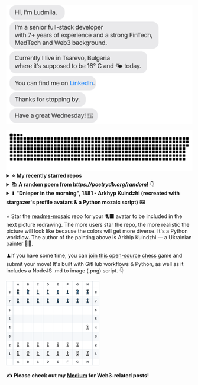 [![](https://raw.githubusercontent.com/milaabl/milaabl/main/chat.svg)](https://www.linkedin.com/in/ludmila-a-dev/)

<!-- https://github.com/milaabl/milaabl/assets/86361434/c35b0e6f-acf0-435e-920d-b90faa4788ad -->

<img alt="Snake eating my contributions for breakfast🧉" src="https://raw.githubusercontent.com/milaabl/milaabl-readme/preview/github-contribution-grid-snake.svg" />

<details>
<summary>
  <strong>⭐ My recently starred repos </strong>
</summary>
  
<!-- Starred repos start -->
| Name | Url | Stars | Description |
| --- | --- |  --- |  --- |
| Xunzhuo/Xunzhuo|https://github.com/Xunzhuo/Xunzhuo|35|About me|
| zcaceres/interview-prep|https://github.com/zcaceres/interview-prep|1|algos, data structures etc.|
| zcaceres/snoop|https://github.com/zcaceres/snoop|3|Like grep or ack... for the DOM|
| zcaceres/zcaceres|https://github.com/zcaceres/zcaceres|2|Super secret Github profile README thing|
| zcaceres/dotfiles|https://github.com/zcaceres/dotfiles|2|System setup w/dotfiles, tools, and apps automated with Ansible. Forever a WIP.|
| glitch-txs/walletconnect-cafe|https://github.com/glitch-txs/walletconnect-cafe|2|Ethereum-provider implementation with Cafe (global state manager)|
| glitch-txs/metamask-csp-firefox|https://github.com/glitch-txs/metamask-csp-firefox|3|MetaMask is blocked by Firefox when using CSP|
| glitch-txs/next-auth|https://github.com/glitch-txs/next-auth|1|Authentication for the Web.|
| michaelsbradleyjr/nim-notcurses|https://github.com/michaelsbradleyjr/nim-notcurses|25|Nim wrapper for Notcurses: blingful TUIs and character graphics|
| arianXdev/hardhat-jest|https://github.com/arianXdev/hardhat-jest|10|A Hardhat plugin that allows you to use Jest easily!|
| przemek890/Gender_prediction|https://github.com/przemek890/Gender_prediction|4|An application that utilizes camera input to predict a person's gender using a convolutional layer in PyTorch.|
| pieralukasz/pixel-recruitment-task|https://github.com/pieralukasz/pixel-recruitment-task|1|Zadanie rekrutacyjne Pixel Technology|
| SaraRasoulian/oop-solid-patterns|https://github.com/SaraRasoulian/oop-solid-patterns|14|💎  An educational repository for OOP, SOLID and Design Patterns|
| BogdanMFometescu/resume-builder|https://github.com/BogdanMFometescu/resume-builder|13|Django-based web application that allows users to create, update, and export professional resumes.|
| 0xMimir/Advance-CNN-LSTM-Model-for-Cryptocurrency-Forecasting|https://github.com/0xMimir/Advance-CNN-LSTM-Model-for-Cryptocurrency-Forecasting|6|CNN LSTM model used for predicting cryptocurrencies|
| b-hristov/b-hristov|https://github.com/b-hristov/b-hristov|1||
| CloverGit/CloverGit|https://github.com/CloverGit/CloverGit|7||
| TatevKaren/TatevKaren-data-science-portfolio|https://github.com/TatevKaren/TatevKaren-data-science-portfolio|55|Data Science Portfolio of Tatev Karen Aslanyan including Case Studies and Research Projects that I have completed that solve business problems or introduce new products. Case Study papers, codes, and additional resources are all included.|
| PiotrRut/elonmusk-twitter-notifier|https://github.com/PiotrRut/elonmusk-twitter-notifier|61|AI driven e-mail notifier for tweets mentioning stock from Elon Musk 📈|
| Vendicated/Vencord|https://github.com/Vendicated/Vencord|6261|The cutest Discord client mod|
| yeoman/yo|https://github.com/yeoman/yo|3780|CLI tool for running Yeoman generators|
| matter-labs/zksync-era|https://github.com/matter-labs/zksync-era|2761|zkSync era|
| 0age/create2crunch|https://github.com/0age/create2crunch|413|A Rust program for finding salts that create gas-efficient Ethereum addresses via CREATE2.|
| joshstevens19/ethereum-multicall|https://github.com/joshstevens19/ethereum-multicall|327|Ability to call many ethereum constant function calls in 1 JSONRPC request|
| threshold-network/token-dashboard|https://github.com/threshold-network/token-dashboard|21||
| LimeChain/mongoose-immutable-plugin|https://github.com/LimeChain/mongoose-immutable-plugin|2|Mongoose plugin guarding fields from modifications|
| ankitects/anki|https://github.com/ankitects/anki|16945|Anki's shared backend and web components, and the Qt frontend|
| lightningnetwork/lnd|https://github.com/lightningnetwork/lnd|7435|Lightning Network Daemon ⚡️|
| CoNarrative/mongo-immutable|https://github.com/CoNarrative/mongo-immutable|10|Immutable MongoDB.|
| lightningdevkit/rust-lightning|https://github.com/lightningdevkit/rust-lightning|1072|A highly modular Bitcoin Lightning library written in Rust. It's rust-lightning, not Rusty's Lightning!|

<!-- Starred repos end -->

</details>

<details>
  <summary>📚 <strong>A random poem from <em>https://poetrydb.org/random</em>!</strong> 👇 </summary>

<!-- Start poem -->
# 💮 English Bards, and Scotch Reviewers; a Satire by *George Gordon, Lord Byron*

<p>
    Still must I hear?--shall hoarse FITZGERALD bawl<br/>His creaking couplets in a tavern hall,<br/>And I not sing, lest, haply, Scotch Reviews<br/>Should dub me scribbler, and denounce my _Muse?_<br/>Prepare for rhyme--I'll publish, right or wrong:<br/>Fools are my theme, let Satire be my song.<br/><br/>  Oh! Nature's noblest gift--my grey goose-quill!<br/>Slave of my thoughts, obedient to my will,<br/>Torn from thy parent bird to form a pen,<br/>That mighty instrument of little men!<br/>The pen! foredoomed to aid the mental throes<br/>Of brains that labour, big with Verse or Prose;<br/>Though Nymphs forsake, and Critics may deride,<br/>The Lover's solace, and the Author's pride.<br/>What Wits! what Poets dost thou daily raise!<br/>How frequent is thy use, how small thy praise!<br/>Condemned at length to be forgotten quite,<br/>With all the pages which 'twas thine to write.<br/>But thou, at least, mine own especial pen!<br/>Once laid aside, but now assumed again,<br/>Our task complete, like Hamet's shall be free;<br/>Though spurned by others, yet beloved by me:<br/>Then let us soar to-day; no common theme,<br/>No Eastern vision, no distempered dream<br/>Inspires--our path, though full of thorns, is plain;<br/>Smooth be the verse, and easy be the strain.<br/><br/>  When Vice triumphant holds her sov'reign sway,<br/>Obey'd by all who nought beside obey;<br/>When Folly, frequent harbinger of crime,<br/>Bedecks her cap with bells of every Clime;<br/>When knaves and fools combined o'er all prevail,<br/>And weigh their Justice in a Golden Scale;<br/>E'en then the boldest start from public sneers,<br/>Afraid of Shame, unknown to other fears,<br/>More darkly sin, by Satire kept in awe,<br/>And shrink from Ridicule, though not from Law.<br/><br/>  Such is the force of Wit! I but not belong<br/>To me the arrows of satiric song;<br/>The royal vices of our age demand<br/>A keener weapon, and a mightier hand.<br/>Still there are follies, e'en for me to chase,<br/>And yield at least amusement in the race:<br/>Laugh when I laugh, I seek no other fame,<br/>The cry is up, and scribblers are my game:<br/>Speed, Pegasus!--ye strains of great and small,<br/>Ode! Epic! Elegy!--have at you all!<br/>I, too, can scrawl, and once upon a time<br/>I poured along the town a flood of rhyme,<br/>A schoolboy freak, unworthy praise or blame;<br/>I printed--older children do the same.<br/>'Tis pleasant, sure, to see one's name in print;<br/>A Book's a Book, altho' there's nothing in't.<br/>Not that a Title's sounding charm can save<br/>Or scrawl or scribbler from an equal grave:<br/>This LAMB must own, since his patrician name<br/>Failed to preserve the spurious Farce from shame.<br/>No matter, GEORGE continues still to write,<br/>Tho' now the name is veiled from public sight.<br/>Moved by the great example, I pursue<br/>The self-same road, but make my own review:<br/>Not seek great JEFFREY'S, yet like him will be<br/>Self-constituted Judge of Poesy.<br/><br/>  A man must serve his time to every trade<br/>Save Censure--Critics all are ready made.<br/>Take hackneyed jokes from MILLER, got by rote,<br/>With just enough of learning to misquote;<br/>A man well skilled to find, or forge a fault;<br/>A turn for punning--call it Attic salt;<br/>To JEFFREY go, be silent and discreet,<br/>His pay is just ten sterling pounds per sheet:<br/>Fear not to lie,'twill seem a _sharper_ hit;<br/>Shrink not from blasphemy, 'twill pass for wit;<br/>Care not for feeling--pass your proper jest,<br/>And stand a Critic, hated yet caress'd.<br/><br/>And shall we own such judgment? no--as soon<br/>Seek roses in December--ice in June;<br/>Hope constancy in wind, or corn in chaff,<br/>Believe a woman or an epitaph,<br/>Or any other thing that's false, before<br/>You trust in Critics, who themselves are sore;<br/>Or yield one single thought to be misled<br/>By JEFFREY'S heart, or LAMB'S Boeotian head.<br/>To these young tyrants, by themselves misplaced,<br/>Combined usurpers on the Throne of Taste;<br/>To these, when Authors bend in humble awe,<br/>And hail their voice as Truth, their word as Law;<br/>While these are Censors, 'twould be sin to spare;<br/>While such are Critics, why should I forbear?<br/>But yet, so near all modern worthies run,<br/>'Tis doubtful whom to seek, or whom to shun;<br/>Nor know we when to spare, or where to strike,<br/>Our Bards and Censors are so much alike.<br/>Then should you ask me, why I venture o'er<br/>The path which POPE and GIFFORD trod before;<br/>If not yet sickened, you can still proceed;<br/>Go on; my rhyme will tell you as you read.<br/>"But hold!" exclaims a friend,--"here's some neglect:<br/>This--that--and t'other line seem incorrect."<br/>What then? the self-same blunder Pope has got,<br/>And careless Dryden--"Aye, but Pye has not:"--<br/>Indeed!--'tis granted, faith!--but what care I?<br/>Better to err with POPE, than shine with PYE.<br/><br/>  Time was, ere yet in these degenerate days<br/>Ignoble themes obtained mistaken praise,<br/>When Sense and Wit with Poesy allied,<br/>No fabled Graces, flourished side by side,<br/>From the same fount their inspiration drew,<br/>And, reared by Taste, bloomed fairer as they grew.<br/>Then, in this happy Isle, a POPE'S pure strain<br/>Sought the rapt soul to charm, nor sought in vain;<br/>A polished nation's praise aspired to claim,<br/>And raised the people's, as the poet's fame.<br/>Like him great DRYDEN poured the tide of song,<br/>In stream less smooth, indeed, yet doubly strong.<br/>Then CONGREVE'S scenes could cheer, or OTWAY'S melt;<br/>For Nature then an English audience felt--<br/>But why these names, or greater still, retrace,<br/>When all to feebler Bards resign their place?<br/>Yet to such times our lingering looks are cast,<br/>When taste and reason with those times are past.<br/>Now look around, and turn each trifling page,<br/>Survey the precious works that please the age;<br/>This truth at least let Satire's self allow,<br/>No dearth of Bards can be complained of now.<br/>The loaded Press beneath her labour groans,<br/>And Printers' devils shake their weary bones;<br/>While SOUTHEY'S Epics cram the creaking shelves,<br/>And LITTLE'S Lyrics shine in hot-pressed twelves.<br/>Thus saith the _Preacher_: "Nought beneath the sun<br/>Is new," yet still from change to change we run.<br/>What varied wonders tempt us as they pass!<br/>The Cow-pox, Tractors, Galvanism, and Gas,<br/>In turns appear, to make the vulgar stare,<br/>Till the swoln bubble bursts--and all is air!<br/>Nor less new schools of Poetry arise,<br/>Where dull pretenders grapple for the prize:<br/>O'er Taste awhile these Pseudo-bards prevail;<br/>Each country Book-club bows the knee to Baal,<br/>And, hurling lawful Genius from the throne,<br/>Erects a shrine and idol of its own;<br/>Some leaden calf--but whom it matters not,<br/>From soaring SOUTHEY, down to groveling STOTT.<br/><br/>  Behold! in various throngs the scribbling crew,<br/>For notice eager, pass in long review:<br/>Each spurs his jaded Pegasus apace,<br/>And Rhyme and Blank maintain an equal race;<br/>Sonnets on sonnets crowd, and ode on ode;<br/>And Tales of Terror jostle on the road;<br/>Immeasurable measures move along;<br/>For simpering Folly loves a varied song,<br/>To strange, mysterious Dulness still the friend,<br/>Admires the strain she cannot comprehend.<br/>Thus Lays of Minstrels -may they be the last!--<br/>On half-strung harps whine mournful to the blast.<br/>While mountain spirits prate to river sprites,<br/>That dames may listen to the sound at nights;<br/>And goblin brats, of Gilpin Horner's brood<br/>Decoy young Border-nobles through the wood,<br/>And skip at every step, Lord knows how high,<br/>And frighten foolish babes, the Lord knows why;<br/>While high-born ladies in their magic cell,<br/>Forbidding Knights to read who cannot spell,<br/>Despatch a courier to a wizard's grave,<br/>And fight with honest men to shield a knave.<br/><br/>  Next view in state, proud prancing on his roan,<br/>The golden-crested haughty Marmion,<br/>Now forging scrolls, now foremost in the fight,<br/>Not quite a Felon, yet but half a Knight.<br/>The gibbet or the field prepared to grace;<br/>A mighty mixture of the great and base.<br/>And think'st thou, SCOTT! by vain conceit perchance,<br/>On public taste to foist thy stale romance,<br/>Though MURRAY with his MILLER may combine<br/>To yield thy muse just half-a-crown per line?<br/>No! when the sons of song descend to trade,<br/>Their bays are sear, their former laurels fade,<br/>Let such forego the poet's sacred name,<br/>Who rack their brains for lucre, not for fame:<br/>Still for stern Mammon may they toil in vain!<br/>And sadly gaze on Gold they cannot gain!<br/>Such be their meed, such still the just reward<br/>Of prostituted Muse and hireling bard!<br/>For this we spurn Apollo's venal son,<br/>And bid a long "good night to Marmion."<br/><br/>  These are the themes that claim our plaudits now;<br/>These are the Bards to whom the Muse must bow;<br/>While MILTON, DRYDEN, POPE, alike forgot,<br/>Resign their hallowed Bays to WALTER SCOTT.<br/><br/>  The time has been, when yet the Muse was young,<br/>When HOMER swept the lyre, and MARO sung,<br/>An Epic scarce ten centuries could claim,<br/>While awe-struck nations hailed the magic name:<br/>The work of each immortal Bard appears<br/>The single wonder of a thousand years.<br/>Empires have mouldered from the face of earth,<br/>Tongues have expired with those who gave them birth,<br/>Without the glory such a strain can give,<br/>As even in ruin bids the language live.<br/>Not so with us, though minor Bards, content,<br/>On one great work a life of labour spent:<br/>With eagle pinion soaring to the skies,<br/>Behold the Ballad-monger SOUTHEY rise!<br/>To him let CAMOËNS, MILTON, TASSO yield,<br/>Whose annual strains, like armies, take the field.<br/>First in the ranks see Joan of Arc advance,<br/>The scourge of England and the boast of France!<br/>Though burnt by wicked BEDFORD for a witch,<br/>Behold her statue placed in Glory's niche;<br/>Her fetters burst, and just released from prison,<br/>A virgin Phoenix from her ashes risen.<br/>Next see tremendous Thalaba come on,<br/>Arabia's monstrous, wild, and wond'rous son;<br/>Domdaniel's dread destroyer, who o'erthrew<br/>More mad magicians than the world e'er knew.<br/>Immortal Hero! all thy foes o'ercome,<br/>For ever reign--the rival of Tom Thumb!<br/>Since startled Metre fled before thy face,<br/>Well wert thou doomed the last of all thy race!<br/>Well might triumphant Genii bear thee hence,<br/>Illustrious conqueror of common sense!<br/>Now, last and greatest, Madoc spreads his sails,<br/>Cacique in Mexico, and Prince in Wales;<br/>Tells us strange tales, as other travellers do,<br/>More old than Mandeville's, and not so true.<br/>Oh, SOUTHEY! SOUTHEY! cease thy varied song!<br/>A bard may chaunt too often and too long:<br/>As thou art strong in verse, in mercy, spare!<br/>A fourth, alas! were more than we could bear.<br/>But if, in spite of all the world can say,<br/>Thou still wilt verseward plod thy weary way;<br/>If still in Berkeley-Ballads most uncivil,<br/>Thou wilt devote old women to the devil,<br/>The babe unborn thy dread intent may rue:<br/>"God help thee," SOUTHEY, and thy readers too.<br/><br/>  Next comes the dull disciple of thy school,<br/>That mild apostate from poetic rule,<br/>The simple WORDSWORTH, framer of a lay<br/>As soft as evening in his favourite May,<br/>Who warns his friend "to shake off toil and trouble,<br/>And quit his books, for fear of growing double;"<br/>Who, both by precept and example, shows<br/>That prose is verse, and verse is merely prose;<br/>Convincing all, by demonstration plain,<br/>Poetic souls delight in prose insane;<br/>And Christmas stories tortured into rhyme<br/>Contain the essence of the true sublime.<br/>Thus, when he tells the tale of Betty Foy,<br/>The idiot mother of "an idiot Boy;"<br/>A moon-struck, silly lad, who lost his way,<br/>And, like his bard, confounded night with day<br/>So close on each pathetic part he dwells,<br/>And each adventure so sublimely tells,<br/>That all who view the "idiot in his glory"<br/>Conceive the Bard the hero of the story.<br/><br/>  Shall gentle COLERIDGE pass unnoticed here,<br/>To turgid ode and tumid stanza dear?<br/>Though themes of innocence amuse him best,<br/>Yet still Obscurity's a welcome guest.<br/>If Inspiration should her aid refuse<br/>To him who takes a Pixy for a muse,<br/>Yet none in lofty numbers can surpass<br/>The bard who soars to elegize an ass:<br/>So well the subject suits his noble mind,<br/>He brays, the Laureate of the long-eared kind.<br/><br/>Oh! wonder-working LEWIS! Monk, or Bard,<br/>Who fain would make Parnassus a church-yard!<br/>Lo! wreaths of yew, not laurel, bind thy brow,<br/>Thy Muse a Sprite, Apollo's sexton thou!<br/>Whether on ancient tombs thou tak'st thy stand,<br/>By gibb'ring spectres hailed, thy kindred band;<br/>Or tracest chaste descriptions on thy page,<br/>To please the females of our modest age;<br/>All hail, M.P.! from whose infernal brain<br/>Thin-sheeted phantoms glide, a grisly train;<br/>At whose command "grim women" throng in crowds,<br/>And kings of fire, of water, and of clouds,<br/>With "small grey men,"--"wild yagers," and what not,<br/>To crown with honour thee and WALTER SCOTT:<br/>Again, all hail! if tales like thine may please,<br/>St. Luke alone can vanquish the disease:<br/>Even Satan's self with thee might dread to dwell,<br/>And in thy skull discern a deeper Hell.<br/><br/>Who in soft guise, surrounded by a choir<br/>Of virgins melting, not to Vesta's fire,<br/>With sparkling eyes, and cheek by passion flushed<br/>Strikes his wild lyre, whilst listening dames are hushed?<br/>'Tis LITTLE! young Catullus of his day,<br/>As sweet, but as immoral, in his Lay!<br/>Grieved to condemn, the Muse must still be just,<br/>Nor spare melodious advocates of lust.<br/>Pure is the flame which o'er her altar burns;<br/>From grosser incense with disgust she turns<br/>Yet kind to youth, this expiation o'er,<br/>She bids thee "mend thy line, and sin no more."<br/><br/>For thee, translator of the tinsel song,<br/>To whom such glittering ornaments belong,<br/>Hibernian STRANGFORD! with thine eyes of blue,<br/>And boasted locks of red or auburn hue,<br/>Whose plaintive strain each love-sick Miss admires,<br/>And o'er harmonious fustian half expires,<br/>Learn, if thou canst, to yield thine author's sense,<br/>Nor vend thy sonnets on a false pretence.<br/>Think'st thou to gain thy verse a higher place,<br/>By dressing Camoëns in a suit of lace?<br/>Mend, STRANGFORD! mend thy morals and thy taste;<br/>Be warm, but pure; be amorous, but be chaste:<br/>Cease to deceive; thy pilfered harp restore,<br/>Nor teach the Lusian Bard to copy MOORE.<br/><br/>Behold--Ye Tarts!--one moment spare the text! -<br/>HAYLEY'S last work, and worst--until his next;<br/>Whether he spin poor couplets into plays,<br/>Or damn the dead with purgatorial praise,<br/>His style in youth or age is still the same,<br/>For ever feeble and for ever tame.<br/>Triumphant first see "Temper's Triumphs" shine!<br/>At least I'm sure they triumphed over mine.<br/>Of "Music's Triumphs," all who read may swear<br/>That luckless Music never triumph'd there.<br/><br/>Moravians, rise! bestow some meet reward<br/>On dull devotion--Lo! the Sabbath Bard,<br/>Sepulchral GRAHAME, pours his notes sublime<br/>In mangled prose, nor e'en aspires to rhyme;<br/>Breaks into blank the Gospel of St. Luke,<br/>And boldly pilfers from the Pentateuch;<br/>And, undisturbed by conscientious qualms,<br/>Perverts the Prophets, and purloins the Psalms.<br/><br/>  Hail, Sympathy! thy soft idea brings"<br/>A thousand visions of a thousand things,<br/>And shows, still whimpering thro' threescore of years,<br/>The maudlin prince of mournful sonneteers.<br/>And art thou not their prince, harmonious Bowles!<br/>Thou first, great oracle of tender souls?<br/>Whether them sing'st with equal ease, and grief,<br/>The fall of empires, or a yellow leaf;<br/>Whether thy muse most lamentably tells<br/>What merry sounds proceed from Oxford bells,<br/>Or, still in bells delighting, finds a friend<br/>In every chime that jingled from Ostend;<br/>Ah! how much juster were thy Muse's hap,<br/>If to thy bells thou would'st but add a cap!<br/>Delightful BOWLES! still blessing and still blest,<br/>All love thy strain, but children like it best.<br/>'Tis thine, with gentle LITTLE'S moral song,<br/>To soothe the mania of the amorous throng!<br/>With thee our nursery damsels shed their tears,<br/>Ere Miss as yet completes her infant years:<br/>But in her teens thy whining powers are vain;<br/>She quits poor BOWLES for LITTLE'S purer strain.<br/>Now to soft themes thou scornest to confine<br/>The lofty numbers of a harp like thine;<br/>"Awake a louder and a loftier strain,"<br/>Such as none heard before, or will again!<br/>Where all discoveries jumbled from the flood,<br/>Since first the leaky ark reposed in mud,<br/>By more or less, are sung in every book,<br/>From Captain Noah down to Captain Cook.<br/>Nor this alone--but, pausing on the road,<br/>The Bard sighs forth a gentle episode,<br/>And gravely tells--attend, each beauteous Miss!--<br/>When first Madeira trembled to a kiss.<br/>Bowles! in thy memory let this precept dwell,<br/>Stick to thy Sonnets, Man!--at least they sell.<br/>But if some new-born whim, or larger bribe,<br/>Prompt thy crude brain, and claim thee for a scribe:<br/>If 'chance some bard, though once by dunces feared,<br/>Now, prone in dust, can only be revered;<br/>If Pope, whose fame and genius, from the first,<br/>Have foiled the best of critics, needs the worst,<br/>Do thou essay: each fault, each failing scan;<br/>The first of poets was, alas! but man.<br/>Rake from each ancient dunghill ev'ry pearl,<br/>Consult Lord Fanny, and confide in CURLL;<br/>Let all the scandals of a former age<br/>Perch on thy pen, and flutter o'er thy page;<br/>Affect a candour which thou canst not feel,<br/>Clothe envy in a garb of honest zeal;<br/>Write, as if St. John's soul could still inspire,<br/>And do from hate what MALLET did for hire.<br/>Oh! hadst thou lived in that congenial time,<br/>To rave with DENNIS, and with RALPH to rhyme;<br/>Thronged with the rest around his living head,<br/>Not raised thy hoof against the lion dead,<br/>A meet reward had crowned thy glorious gains,<br/>And linked thee to the Dunciad for thy pains.<br/><br/>  Another Epic! Who inflicts again<br/>More books of blank upon the sons of men?<br/>Boeotian COTTLE, rich Bristowa's boast,<br/>Imports old stories from the Cambrian coast,<br/>And sends his goods to market--all alive!<br/>Lines forty thousand, Cantos twenty-five!<br/>Fresh fish from Hippocrene! who'll buy? who'll buy?<br/>The precious bargain's cheap--in faith, not I.<br/>Your turtle-feeder's verse must needs be flat,<br/>Though Bristol bloat him with the verdant fat;<br/>If Commerce fills the purse, she clogs the brain,<br/>And AMOS COTTLE strikes the Lyre in vain.<br/>In him an author's luckless lot behold!<br/>Condemned to make the books which once he sold.<br/>Oh, AMOS COTTLE!--Phoebus! what a name<br/>To fill the speaking-trump of future fame!--<br/>Oh, AMOS COTTLE! for a moment think<br/>What meagre profits spring from pen and ink!<br/>When thus devoted to poetic dreams,<br/>Who will peruse thy prostituted reams?<br/>Oh! pen perverted! paper misapplied!<br/>Had COTTLE still adorned the counter's side,<br/>Bent o'er the desk, or, born to useful toils,<br/>Been taught to make the paper which he soils,<br/>Ploughed, delved, or plied the oar with lusty limb,<br/>He had not sung of Wales, nor I of him.<br/><br/>  As Sisyphus against the infernal steep<br/>Rolls the huge rock whose motions ne'er may sleep,<br/>So up thy hill, ambrosial Richmond! heaves<br/>Dull MAURICE all his granite weight of leaves:<br/>Smooth, solid monuments of mental pain!<br/>The petrifactions of a plodding brain,<br/>That, ere they reach the top, fall lumbering back again.<br/><br/>  With broken lyre and cheek serenely pale,<br/>Lo! sad Alcæus wanders down the vale;<br/>Though fair they rose, and might have bloomed at last,<br/>His hopes have perished by the northern blast:<br/>Nipped in the bud by Caledonian gales,<br/>His blossoms wither as the blast prevails!<br/>O'er his lost works let _classic_ SHEFFIELD weep;<br/>May no rude hand disturb their early sleep!<br/><br/>  Yet say! why should the Bard, at once, resign<br/>His claim to favour from the sacred Nine?<br/>For ever startled by the mingled howl<br/>Of Northern Wolves, that still in darkness prowl;<br/>A coward Brood, which mangle as they prey,<br/>By hellish instinct, all that cross their way;<br/>Aged or young, the living or the dead,"<br/>No mercy find-these harpies must be fed.<br/>Why do the injured unresisting yield<br/>The calm possession of their native field?<br/>Why tamely thus before their fangs retreat,<br/>Nor hunt the blood-hounds back to Arthur's Seat?<br/><br/>  Health to immortal JEFFREY! once, in name,<br/>England could boast a judge almost the same;<br/>In soul so like, so merciful, yet just,<br/>Some think that Satan has resigned his trust,<br/>And given the Spirit to the world again,<br/>To sentence Letters, as he sentenced men.<br/>With hand less mighty, but with heart as black,<br/>With voice as willing to decree the rack;<br/>Bred in the Courts betimes, though all that law<br/>As yet hath taught him is to find a flaw,--<br/>Since well instructed in the patriot school<br/>To rail at party, though a party tool--<br/>Who knows? if chance his patrons should restore<br/>Back to the sway they forfeited before,<br/>His scribbling toils some recompense may meet,<br/>And raise this Daniel to the Judgment-Seat.<br/>Let JEFFREY'S shade indulge the pious hope,<br/>And greeting thus, present him with a rope:<br/>"Heir to my virtues! man of equal mind!<br/>Skilled to condemn as to traduce mankind,<br/>This cord receive! for thee reserved with care,<br/>To wield in judgment, and at length to wear."<br/><br/>  Health to great JEFFREY! Heaven preserve his life,<br/>To flourish on the fertile shores of Fife,<br/>And guard it sacred in its future wars,<br/>Since authors sometimes seek the field of Mars!<br/>Can none remember that eventful day,<br/>That ever-glorious, almost fatal fray,<br/>When LITTLE'S leadless pistol met his eye,<br/>And Bow-street Myrmidons stood laughing by?<br/>Oh, day disastrous! on her firm-set rock,<br/>Dunedin's castle felt a secret shock;<br/>Dark rolled the sympathetic waves of Forth,<br/>Low groaned the startled whirlwinds of the north;<br/>TWEED ruffled half his waves to form a tear,<br/>The other half pursued his calm career;<br/>ARTHUR'S steep summit nodded to its base,<br/>The surly Tolbooth scarcely kept her place.<br/>The Tolbooth felt--for marble sometimes can,<br/>On such occasions, feel as much as man--<br/>The Tolbooth felt defrauded of his charms,<br/>If JEFFREY died, except within her arms:<br/>Nay last, not least, on that portentous morn,<br/>The sixteenth story, where himself was born,<br/>His patrimonial garret, fell to ground,<br/>And pale Edina shuddered at the sound:<br/>Strewed were the streets around with milk-white reams,<br/>Flowed all the Canongate with inky streams;<br/>This of his candour seemed the sable dew,<br/>That of his valour showed the bloodless hue;<br/>And all with justice deemed the two combined<br/>The mingled emblems of his mighty mind.<br/>But Caledonia's goddess hovered o'er<br/>The field, and saved him from the wrath of Moore;<br/>From either pistol snatched the vengeful lead,<br/>And straight restored it to her favourite's head;<br/>That head, with greater than magnetic power,<br/>Caught it, as Danäe caught the golden shower,<br/>And, though the thickening dross will scarce refine,<br/>Augments its ore, and is itself a mine.<br/>"My son," she cried, "ne'er thirst for gore again,<br/>Resign the pistol and resume the pen;<br/>O'er politics and poesy preside,<br/>Boast of thy country, and Britannia's guide!<br/>For long as Albion's heedless sons submit,<br/>Or Scottish taste decides on English wit,<br/>So long shall last thine unmolested reign,<br/>Nor any dare to take thy name in vain.<br/>Behold, a chosen band shall aid thy plan,<br/>And own thee chieftain of the critic clan.<br/>First in the oat-fed phalanx shall be seen<br/>The travelled Thane, Athenian Aberdeen.<br/>HERBERT shall wield THOR'S hammer, and sometimes<br/>In gratitude, thou'lt praise his rugged rhymes.<br/>Smug SYDNEY too thy bitter page shall seek,<br/>And classic HALLAM, much renowned for Greek;<br/>SCOTT may perchance his name and influence lend,<br/>And paltry PILLANS shall traduce his friend;<br/>While gay Thalia's luckless votary, LAMB,<br/>Damned like the Devil--Devil-like will damn.<br/>Known be thy name! unbounded be thy sway!<br/>Thy HOLLAND'S banquets shall each toil repay!<br/>While grateful Britain yields the praise she owes<br/>To HOLLAND'S hirelings and to Learning's foes.<br/>Yet mark one caution ere thy next Review<br/>Spread its light wings of Saffron and of Blue,<br/>Beware lest blundering BROUGHAM destroy the sale,<br/>Turn Beef to Bannocks, Cauliflowers to Kail."<br/>Thus having said, the kilted Goddess kist<br/>Her son, and vanished in a Scottish mist.<br/><br/>  Then prosper, JEFFREY! pertest of the train<br/>Whom Scotland pampers with her fiery grain!<br/>Whatever blessing waits a genuine Scot,<br/>In double portion swells thy glorious lot;<br/>For thee Edina culls her evening sweets,<br/>And showers their odours on thy candid sheets,<br/>Whose Hue and Fragrance to thy work adhere--<br/>This scents its pages, and that gilds its rear.<br/>Lo! blushing Itch, coy nymph, enamoured grown,<br/>Forsakes the rest, and cleaves to thee alone,<br/>And, too unjust to other Pictish men,<br/>Enjoys thy person, and inspires thy pen!<br/><br/>Illustrious HOLLAND! hard would be his lot,<br/>His hirelings mentioned, and himself forgot!<br/>HOLLAND, with HENRY PETTY at his back,<br/>The whipper-in and huntsman of the pack.<br/>Blest be the banquets spread at Holland House,<br/>Where Scotchmen feed, and Critics may carouse!<br/>Long, long beneath that hospitable roof<br/>Shall Grub-street dine, while duns are kept aloof.<br/>See honest HALLAM lay aside his fork,<br/>Resume his pen, review his Lordship's work,<br/>And, grateful for the dainties on his plate,<br/>Declare his landlord can at least translate!<br/>Dunedin! view thy children with delight,<br/>They write for food--and feed because they write:<br/>And lest, when heated with the unusual grape,<br/>Some glowing thoughts should to the press escape,<br/>And tinge with red the female reader's cheek,<br/>My lady skims the cream of each critique;<br/>Breathes o'er the page her purity of soul,<br/>Reforms each error, and refines the whole.<br/><br/>  Now to the Drama turn--Oh! motley sight!<br/>What precious scenes the wondering eyes invite:<br/>Puns, and a Prince within a barrel pent,<br/>And Dibdin's nonsense yield complete content.<br/>Though now, thank Heaven! the Rosciomania's o'er.<br/>And full-grown actors are endured once more;<br/>Yet what avail their vain attempts to please,<br/>While British critics suffer scenes like these;<br/>While REYNOLDS vents his "'dammes!'" "poohs!" and<br/>   "zounds!"<br/>And common-place and common sense confounds?<br/>While KENNEY'S "World"--ah! where is KENNEY'S wit? -<br/>Tires the sad gallery, lulls the listless Pit;<br/>And BEAUMONT'S pilfered Caratach affords<br/>A tragedy complete in all but words?<br/>Who but must mourn, while these are all the rage<br/>The degradation of our vaunted stage?<br/>Heavens! is all sense of shame and talent gone?<br/>Have we no living Bard of merit?--none?<br/>Awake, GEORGE COLMAN! CUMBERLAND, awake<br/>Ring the alarum bell! let folly quake!<br/>Oh! SHERIDAN! if aught can move thy pen,<br/>Let Comedy assume her throne again;<br/>Abjure the mummery of German schools;<br/>Leave new Pizarros to translating fools;<br/>Give, as thy last memorial to the age,<br/>One classic drama, and reform the stage.<br/>Gods! o'er those boards shall Folly rear her head,<br/>Where GARRICK trod, and SIDDONS lives to tread?<br/>On those shall Farce display buffoonery's mask,<br/>And HOOK conceal his heroes in a cask?<br/>Shall sapient managers new scenes produce<br/>From CHERRY, SKEFFINGTON, and Mother GOOSE?<br/>While SHAKESPEARE, OTWAY, MASSINGER, forgot,<br/>On stalls must moulder, or in closets rot?<br/>Lo! with what pomp the daily prints proclaim<br/>The rival candidates for Attic fame!<br/>In grim array though LEWIS' spectres rise,<br/>Still SKEFFINGTON and GOOSE divide the prize.<br/>And sure 'great' Skeffington must claim our praise,<br/>For skirtless coats and skeletons of plays<br/>Renowned alike; whose genius ne'er confines<br/>Her flight to garnish Greenwood's gay designs;<br/>Nor sleeps with "Sleeping Beauties," but anon<br/>In five facetious acts comes thundering on.<br/>While poor John Bull, bewildered with the scene,<br/>Stares, wondering what the devil it can mean;<br/>But as some hands applaud, a venal few!<br/>Rather than sleep, why John applauds it too.<br/><br/>  Such are we now. Ah! wherefore should we turn<br/>To what our fathers were, unless to mourn?<br/>Degenerate Britons! are ye dead to shame,<br/>Or, kind to dulness, do you fear to blame?<br/>Well may the nobles of our present race<br/>Watch each distortion of a NALDI'S face;<br/>Well may they smile on Italy's buffoons,<br/>And worship CATALANI's pantaloons,<br/>Since their own Drama yields no fairer trace<br/>Of wit than puns, of humour than grimace.<br/><br/>  Then let Ausonia, skill'd in every art<br/>To soften manners, but corrupt the heart,<br/>Pour her exotic follies o'er the town,<br/>To sanction Vice, and hunt Decorum down:<br/>Let wedded strumpets languish o'er DESHAYES,<br/>And bless the promise which his form displays;<br/>While Gayton bounds before th' enraptured looks<br/>Of hoary Marquises, and stripling Dukes:<br/>Let high-born lechers eye the lively Presle<br/>Twirl her light limbs, that spurn the needless veil;<br/>Let Angiolini bare her breast of snow,<br/>Wave the white arm, and point the pliant toe;<br/>Collini trill her love-inspiring song,<br/>Strain her fair neck, and charm the listening throng!<br/>Whet not your scythe, Suppressors of our Vice!<br/>Reforming Saints! too delicately nice!<br/>By whose decrees, our sinful souls to save,<br/>No Sunday tankards foam, no barbers shave;<br/>And beer undrawn, and beards unmown, display<br/>Your holy reverence for the Sabbath-day.<br/><br/>  Or hail at once the patron and the pile<br/>Of vice and folly, Greville and Argyle!<br/>Where yon proud palace, Fashion's hallow'd fane,<br/>Spreads wide her portals for the motley train,<br/>Behold the new Petronius of the day,<br/>Our arbiter of pleasure and of play!<br/>There the hired eunuch, the Hesperian choir,<br/>The melting lute, the soft lascivious lyre,<br/>The song from Italy, the step from France,<br/>The midnight orgy, and the mazy dance,<br/>The smile of beauty, and the flush of wine,<br/>For fops, fools, gamesters, knaves, and Lords combine:<br/>Each to his humour--Comus all allows;<br/>Champaign, dice, music, or your neighbour's spouse.<br/>Talk not to us, ye starving sons of trade!<br/>Of piteous ruin, which ourselves have made;<br/>In Plenty's sunshine Fortune's minions bask,<br/>Nor think of Poverty, except "en masque,"<br/>When for the night some lately titled ass<br/>Appears the beggar which his grandsire was,<br/>The curtain dropped, the gay Burletta o'er,<br/>The audience take their turn upon the floor:<br/>Now round the room the circling dow'gers sweep,<br/>Now in loose waltz the thin-clad daughters leap;<br/>The first in lengthened line majestic swim,<br/>The last display the free unfettered limb!<br/>Those for Hibernia's lusty sons repair<br/>With art the charms which Nature could not spare;<br/>These after husbands wing their eager flight,<br/>Nor leave much mystery for the nuptial night.<br/><br/>  Oh! blest retreats of infamy and ease,<br/>Where, all forgotten but the power to please,<br/>Each maid may give a loose to genial thought,<br/>Each swain may teach new systems, or be taught:<br/>There the blithe youngster, just returned from Spain,<br/>Cuts the light pack, or calls the rattling main;<br/>The jovial Caster's set, and seven's the Nick,<br/>Or--done!--a thousand on the coming trick!<br/>If, mad with loss, existence 'gins to tire,<br/>And all your hope or wish is to expire,<br/>Here's POWELL'S pistol ready for your life,<br/>And, kinder still, two PAGETS for your wife:<br/>Fit consummation of an earthly race<br/>Begun in folly, ended in disgrace,<br/>While none but menials o'er the bed of death,<br/>Wash thy red wounds, or watch thy wavering breath;<br/>Traduced by liars, and forgot by all,<br/>The mangled victim of a drunken brawl,<br/>To live like CLODIUS, and like FALKLAND fall<br/><br/>  Truth! rouse some genuine Bard, and guide his hand<br/>To drive this pestilence from out the land.<br/>E'en I--least thinking of a thoughtless throng,<br/>Just skilled to know the right and choose the wrong,<br/>Freed at that age when Reason's shield is lost,<br/>To fight my course through Passion's countless host,<br/>Whom every path of Pleasure's flow'ry way<br/>Has lured in turn, and all have led astray--<br/>E'en I must raise my voice, e'en I must feel<br/>Such scenes, such men, destroy the public weal:<br/>Altho' some kind, censorious friend will say,<br/>"What art thou better, meddling fool, than they?"<br/>And every Brother Rake will smile to see<br/>That miracle, a Moralist in me.<br/>No matter--when some Bard in virtue strong,<br/>Gifford perchance, shall raise the chastening song,<br/>Then sleep my pen for ever! and my voice<br/>Be only heard to hail him, and rejoice,<br/>Rejoice, and yield my feeble praise, though I<br/>May feel the lash that Virtue must apply.<br/><br/>  As for the smaller fry, who swarm in shoals<br/>From silly HAFIZ up to simple BOWLES,<br/>Why should we call them from their dark abode,<br/>In Broad St. Giles's or Tottenham-Road?<br/>Or (since some men of fashion nobly dare<br/>To scrawl in verse) from Bond-street or the Square?<br/>If things of Ton their harmless lays indite,<br/>Most wisely doomed to shun the public sight,<br/>What harm? in spite of every critic elf,<br/>Sir T. may read his stanzas to himself;<br/>MILES ANDREWS still his strength in couplets try,<br/>And live in prologues, though his dramas die.<br/>Lords too are Bards: such things at times befall,<br/>And 'tis some praise in Peers to write at all.<br/>Yet, did or Taste or Reason sway the times,<br/>Ah! who would take their titles with their rhymes?<br/>ROSCOMMON! SHEFFIELD! with your spirits fled,<br/>No future laurels deck a noble head;<br/>No Muse will cheer, with renovating smile,<br/>The paralytic puling of CARLISLE.<br/>The puny schoolboy and his early lay<br/>Men pardon, if his follies pass away;<br/>But who forgives the Senior's ceaseless verse,<br/>Whose hairs grow hoary as his rhymes grow worse?<br/>What heterogeneous honours deck the Peer!<br/>Lord, rhymester, petit-maître, pamphleteer!<br/>So dull in youth, so drivelling in his age,<br/>His scenes alone had damned our sinking stage;<br/>But Managers for once cried, "Hold, enough!"<br/>Nor drugged their audience with the tragic stuff.<br/>Yet at their judgment let his Lordship laugh,<br/>And case his volumes in congenial calf;<br/>Yes! doff that covering, where Morocco shines,<br/>And hang a calf-skin on those recreant lines.<br/><br/>  With you, ye Druids! rich in native lead,<br/>Who daily scribble for your daily bread:<br/>With you I war not: GIFFORD'S heavy hand<br/>Has crushed, without remorse, your numerous band.<br/>On "All the Talents" vent your venal spleen;<br/>Want is your plea, let Pity be your screen.<br/>Let Monodies on Fox regale your crew,<br/>And Melville's Mantle prove a Blanket too!<br/>One common Lethe waits each hapless Bard,<br/>And, peace be with you! 'tis your best reward.<br/>Such damning fame; as Dunciads only give<br/>Could bid your lines beyond a morning live;<br/>But now at once your fleeting labours close,<br/>With names of greater note in blest repose.<br/>Far be't from me unkindly to upbraid<br/>The lovely ROSA'S prose in masquerade,<br/>Whose strains, the faithful echoes of her mind,<br/>Leave wondering comprehension far behind.<br/>Though Crusca's bards no more our journals fill,<br/>Some stragglers skirmish round the columns still;<br/>Last of the howling host which once was Bell's,<br/>Matilda snivels yet, and Hafiz yells;<br/>And Merry's metaphors appear anew,<br/>Chained to the signature of O. P. Q.<br/>When some brisk youth, the tenant of a stall,<br/>Employs a pen less pointed than his awl,<br/>Leaves his snug shop, forsakes his store of shoes,<br/>St. Crispin quits, and cobbles for the Muse,<br/>Heavens! how the vulgar stare! how crowds applaud!<br/>How ladies read, and Literati laud!<br/>If chance some wicked wag should pass his jest,<br/>'Tis sheer ill-nature--don't the world know best?<br/>Genius must guide when wits admire the rhyme,<br/>And CAPEL LOFFT declares 'tis quite sublime.<br/>Hear, then, ye happy sons of needless trade!<br/>Swains! quit the plough, resign the useless spade!<br/>Lo! BURNS and BLOOMFIELD, nay, a greater far,<br/>GIFFORD was born beneath an adverse star,<br/>Forsook the labours of a servile state,<br/>Stemmed the rude storm, and triumphed over Fate:<br/>Then why no more? if Phoebus smiled on you,<br/>BLOOMFIELD! why not on brother Nathan too?<br/>Him too the Mania, not the Muse, has seized;<br/>Not inspiration, but a mind diseased:<br/>And now no Boor can seek his last abode,<br/>No common be inclosed without an ode.<br/>Oh! since increased refinement deigns to smile<br/>On Britain's sons, and bless our genial Isle,<br/>Let Poesy go forth, pervade the whole,<br/>Alike the rustic, and mechanic soul!<br/>Ye tuneful cobblers! still your notes prolong,<br/>Compose at once a slipper and a song;<br/>So shall the fair your handywork peruse,<br/>Your sonnets sure shall please--perhaps your shoes.<br/>May Moorland weavers boast Pindaric skill,<br/>And tailors' lays be longer than their bill!<br/>While punctual beaux reward the grateful notes,<br/>And pay for poems--when they pay for coats.<br/><br/>  To the famed throng now paid the tribute due,<br/>Neglected Genius! let me turn to you.<br/>Come forth, oh CAMPBELL! give thy talents scope;<br/>Who dares aspire if thou must cease to hope?<br/>And thou, melodious ROGERS! rise at last,<br/>Recall the pleasing memory of the past;<br/>Arise! let blest remembrance still inspire,<br/>And strike to wonted tones thy hallowed lyre;<br/>Restore Apollo to his vacant throne,<br/>Assert thy country's honour and thine own.<br/>What! must deserted Poesy still weep<br/>Where her last hopes with pious COWPER sleep?<br/>Unless, perchance, from his cold bier she turns,<br/>To deck the turf that wraps her minstrel, BURNS!<br/>No! though contempt hath marked the spurious brood,<br/>The race who rhyme from folly, or for food,<br/>Yet still some genuine sons 'tis hers to boast,<br/>Who, least affecting, still affect the most:<br/>Feel as they write, and write but as they feel--<br/>Bear witness GIFFORD, SOTHEBY, MACNEIL.<br/>"Why slumbers GIFFORD?" once was asked in vain;<br/>Why slumbers GIFFORD? let us ask again.<br/>Are there no follies for his pen to purge?<br/>Are there no fools whose backs demand the scourge?<br/>Are there no sins for Satire's Bard to greet?<br/>Stalks not gigantic Vice in every street?<br/>Shall Peers or Princes tread pollution's path,<br/>And 'scape alike the Laws and Muse's wrath?<br/>Nor blaze with guilty glare through future time,<br/>Eternal beacons of consummate crime?<br/>Arouse thee, GIFFORD! be thy promise claimed,<br/>Make bad men better, or at least ashamed.<br/><br/>Unhappy WHITE! while life was in its spring,<br/>And thy young Muse just waved her joyous wing,<br/>The Spoiler swept that soaring Lyre away,<br/>Which else had sounded an immortal lay.<br/>Oh! what a noble heart was here undone,<br/>When Science' self destroyed her favourite son!<br/>Yes, she too much indulged thy fond pursuit,<br/>She sowed the seeds, but Death has reaped the fruit.<br/>'Twas thine own Genius gave the final blow,<br/>And helped to plant the wound that laid thee low:<br/>So the struck Eagle, stretched upon the plain,<br/>No more through rolling clouds to soar again,<br/>Viewed his own feather on the fatal dart,<br/>And winged the shaft that quivered in his heart;<br/>Keen were his pangs, but keener far to feel<br/>He nursed the pinion which impelled the steel;<br/>While the same plumage that had warmed his nest<br/>Drank the last life-drop of his bleeding breast.<br/><br/> There be who say, in these enlightened days,<br/>That splendid lies are all the poet's praise;<br/>That strained Invention, ever on the wing,<br/>Alone impels the modern Bard to sing:<br/>Tis true, that all who rhyme--nay, all who write,<br/>Shrink from that fatal word to Genius--Trite;<br/>Yet Truth sometimes will lend her noblest fires,<br/>And decorate the verse herself inspires:<br/>This fact in Virtue's name let CRABBE attest;<br/>Though Nature's sternest Painter, yet the best.<br/><br/>  And here let SHEE and Genius find a place,<br/>Whose pen and pencil yield an equal grace;<br/>To guide whose hand the sister Arts combine,<br/>And trace the Poet's or the Painter's line;<br/>Whose magic touch can bid the canvas glow,<br/>Or pour the easy rhyme's harmonious flow;<br/>While honours, doubly merited, attend<br/>The Poet's rival, but the Painter's friend.<br/><br/>  Blest is the man who dares approach the bower<br/>Where dwelt the Muses at their natal hour;<br/>Whose steps have pressed, whose eye has marked afar,<br/>The clime that nursed the sons of song and war,<br/>The scenes which Glory still must hover o'er,<br/>Her place of birth, her own Achaian shore.<br/>But doubly blest is he whose heart expands<br/>With hallowed feelings for those classic lands;<br/>Who rends the veil of ages long gone by,<br/>And views their remnants with a poet's eye!<br/>WRIGHT! 'twas thy happy lot at once to view<br/>Those shores of glory, and to sing them too;<br/>And sure no common Muse inspired thy pen<br/>To hail the land of Gods and Godlike men.<br/><br/>  And you, associate Bards! who snatched to light<br/>Those gems too long withheld from modern sight;<br/>Whose mingling taste combined to cull the wreath<br/>While Attic flowers Aonian odours breathe,<br/>And all their renovated fragrance flung,<br/>To grace the beauties of your native tongue;<br/>Now let those minds, that nobly could transfuse<br/>The glorious Spirit of the Grecian Muse,<br/>Though soft the echo, scorn a borrowed tone:<br/>Resign Achaia's lyre, and strike your own.<br/><br/>  Let these, or such as these, with just applause,<br/>Restore the Muse's violated laws;<br/>But not in flimsy DARWIN'S pompous chime,<br/>That mighty master of unmeaning rhyme,<br/>Whose gilded cymbals, more adorned than clear,<br/>The eye delighted, but fatigued the ear,<br/>In show the simple lyre could once surpass,<br/>But now, worn down, appear in native brass;<br/>While all his train of hovering sylphs around<br/>Evaporate in similes and sound:<br/>Him let them shun, with him let tinsel die:<br/>False glare attracts, but more offends the eye.<br/><br/>  Yet let them not to vulgar WORDSWORTH stoop,<br/>The meanest object of the lowly group,<br/>Whose verse, of all but childish prattle void,<br/>Seems blessed harmony to LAMB and LLOYD:<br/>Let them--but hold, my Muse, nor dare to teach<br/>A strain far, far beyond thy humble reach:<br/>The native genius with their being given<br/>Will point the path, and peal their notes to heaven.<br/><br/>  And thou, too, SCOTT! resign to minstrels rude<br/>The wilder Slogan of a Border feud:<br/>Let others spin their meagre lines for hire;<br/>Enough for Genius, if itself inspire!<br/>Let SOUTHEY sing, altho' his teeming muse,<br/>Prolific every spring, be too profuse;<br/>Let simple WORDSWORTH chime his childish verse,<br/>And brother COLERIDGE lull the babe at nurse<br/>Let Spectre-mongering LEWIS aim, at most,<br/>To rouse the Galleries, or to raise a ghost;<br/>Let MOORE still sigh; let STRANGFORD steal from MOORE,<br/>And swear that CAMOËNS sang such notes of yore;<br/>Let HAYLEY hobble on, MONTGOMERY rave,<br/>And godly GRAHAME chant a stupid stave;<br/>Let sonneteering BOWLES his strains refine,<br/>And whine and whimper to the fourteenth line;<br/>Let STOTT, CARLISLE, MATILDA, and the rest<br/>Of Grub Street, and of Grosvenor Place the best,<br/>Scrawl on, 'till death release us from the strain,<br/>Or Common Sense assert her rights again;<br/>But Thou, with powers that mock the aid of praise,<br/>Should'st leave to humbler Bards ignoble lays:<br/>Thy country's voice, the voice of all the Nine,<br/>Demand a hallowed harp--that harp is thine.<br/>Say! will not Caledonia's annals yield<br/>The glorious record of some nobler field,<br/>Than the vile foray of a plundering clan,<br/>Whose proudest deeds disgrace the name of man?<br/>Or Marmion's acts of darkness, fitter food<br/>For SHERWOOD'S outlaw tales of ROBIN HOOD?<br/>Scotland! still proudly claim thy native Bard,<br/>And be thy praise his first, his best reward!<br/>Yet not with thee alone his name should live,<br/>But own the vast renown a world can give;<br/>Be known, perchance, when Albion is no more,<br/>And tell the tale of what she was before;<br/>To future times her faded fame recall,<br/>And save her glory, though his country fall.<br/><br/>  Yet what avails the sanguine Poet's hope,<br/>To conquer ages, and with time to cope?<br/>New eras spread their wings, new nations rise,<br/>And other Victors fill th' applauding skies;<br/>A few brief generations fleet along,<br/>Whose sons forget the Poet and his song:<br/>E'en now, what once-loved Minstrels scarce may claim<br/>The transient mention of a dubious name!<br/>When Fame's loud trump hath blown its noblest blast,<br/>Though long the sound, the echo sleeps at last;<br/>And glory, like the Phoenix midst her fires,<br/>Exhales her odours, blazes, and expires.<br/><br/>Shall hoary Granta call her sable sons,<br/>Expert in science, more expert at puns?<br/>Shall these approach the Muse? ah, no! she flies,<br/>Even from the tempting ore of Seaton's prize;<br/>Though Printers condescend the press to soil<br/>With rhyme by HOARE, and epic blank by HOYLE:<br/>Not him whose page, if still upheld by whist,<br/>Requires no sacred theme to bid us list.<br/>Ye! who in Granta's honours would surpass,<br/>Must mount her Pegasus, a full-grown ass;<br/>A foal well worthy of her ancient Dam,<br/>Whose Helicon is duller than her Cam.<br/><br/>There CLARKE, still striving piteously "to please,"<br/>Forgetting doggerel leads not to degrees,<br/>A would-be satirist, a hired Buffoon,<br/>A monthly scribbler of some low Lampoon,<br/>Condemned to drudge, the meanest of the mean,<br/>And furbish falsehoods for a magazine,<br/>Devotes to scandal his congenial mind;<br/>Himself a living libel on mankind.<br/><br/>Oh! dark asylum of a Vandal race!<br/>At once the boast of learning, and disgrace!<br/>So lost to Phoebus, that nor Hodgson's verse<br/>Can make thee better, nor poor Hewson's worse.<br/>But where fair Isis rolls her purer wave,<br/>The partial Muse delighted loves to lave;<br/>On her green banks a greener wreath she wove,<br/>To crown the Bards that haunt her classic grove;<br/>Where RICHARDS wakes a genuine poet's fires,<br/>And modern Britons glory in their Sires.<br/><br/>For me, who, thus unasked, have dared to tell<br/>My country, what her sons should know too well,<br/>Zeal for her honour bade me here engage<br/>The host of idiots that infest her age;<br/>No just applause her honoured name shall lose,<br/>As first in freedom, dearest to the Muse.<br/>Oh! would thy bards but emulate thy fame,<br/>And rise more worthy, Albion, of thy name!<br/>What Athens was in science, Rome in power,<br/>What Tyre appeared in her meridian hour,<br/>'Tis thine at once, fair Albion! to have been--<br/>Earth's chief Dictatress, Ocean's lovely Queen:<br/>But Rome decayed, and Athens strewed the plain,<br/>And Tyre's proud piers lie shattered in the main;<br/>Like these, thy strength may sink, in ruin hurled,<br/>And Britain fall, the bulwark of the world.<br/>But let me cease, and dread Cassandra's fate,<br/>With warning ever scoffed at, till too late;<br/>To themes less lofty still my lay confine,<br/>And urge thy Bards to gain a name like thine.<br/><br/>  Then, hapless Britain! be thy rulers blest,<br/>The senate's oracles, the people's jest!<br/>Still hear thy motley orators dispense<br/>The flowers of rhetoric, though not of sense,<br/>While CANNING'S colleagues hate him for his wit,<br/>And old dame PORTLAND fills the place of PITT.<br/><br/>  Yet once again, adieu! ere this the sail<br/>That wafts me hence is shivering in the gale;<br/>And Afric's coast and Calpe's adverse height,<br/>And Stamboul's minarets must greet my sight:<br/>Thence shall I stray through Beauty's native clime,<br/>Where Kaff is clad in rocks, and crowned with snows sublime.<br/>But should I back return, no tempting press<br/>Shall drag my Journal from the desk's recess;<br/>Let coxcombs, printing as they come from far,<br/>Snatch his own wreath of Ridicule from Carr;<br/>Let ABERDEEN and ELGIN still pursue<br/>The shade of fame through regions of Virtù;<br/>Waste useless thousands on their Phidian freaks,<br/>Misshapen monuments and maimed antiques;<br/>And make their grand saloons a general mart<br/>For all the mutilated blocks of art:<br/>Of Dardan tours let Dilettanti tell,<br/>I leave topography to rapid GELL;<br/>And, quite content, no more shall interpose<br/>To stun the public ear--at least with Prose.<br/><br/>  Thus far I've held my undisturbed career,<br/>Prepared for rancour, steeled 'gainst selfish fear;<br/>This thing of rhyme I ne'er disdained to own--<br/>Though not obtrusive, yet not quite unknown:<br/>My voice was heard again, though not so loud,<br/>My page, though nameless, never disavowed;<br/>And now at once I tear the veil away:--<br/>Cheer on the pack! the Quarry stands at bay,<br/>Unscared by all the din of MELBOURNE house,<br/>By LAMB'S resentment, or by HOLLAND'S spouse,<br/>By JEFFREY'S harmless pistol, HALLAM'S rage,<br/>Edina's brawny sons and brimstone page.<br/>Our men in buckram shall have blows enough,<br/>And feel they too are "penetrable stuff:"<br/>And though I hope not hence unscathed to go,<br/>Who conquers me shall find a stubborn foe.<br/>The time hath been, when no harsh sound would fall<br/>From lips that now may seem imbued with gall;<br/>Nor fools nor follies tempt me to despise<br/>The meanest thing that crawled beneath my eyes:<br/>But now, so callous grown, so changed since youth,<br/>I've learned to think, and sternly speak the truth;<br/>Learned to deride the critic's starch decree,<br/>And break him on the wheel he meant for me;<br/>To spurn the rod a scribbler bids me kiss,<br/>Nor care if courts and crowds applaud or hiss:<br/>Nay more, though all my rival rhymesters frown,<br/>I too can hunt a Poetaster down;<br/>And, armed in proof, the gauntlet cast at once<br/>To Scotch marauder, and to Southern dunce.<br/>Thus much I've dared; if my incondite lay<br/>Hath wronged these righteous times, let others say:<br/>This, let the world, which knows not how to spare,<br/>Yet rarely blames unjustly, now declare.
</p>

***
<!-- End poem -->
</details>

<details>
<summary>
  ⬇️ <strong>"Dnieper in the morning", 1881 - Arkhyp Kuindzhi (recreated with stargazer's profile avatars & a Python mozaic script)</strong> 🖼️
</summary>

<img width="49%" src="https://raw.githubusercontent.com/milaabl/readme-mosaic/main/data/input.jpg" alt="Original picture"/>
<img width="49%" src="https://raw.githubusercontent.com/milaabl/readme-mosaic/main/data/output.jpg" alt="Output picture"/>
<img width="70%" src="https://raw.githubusercontent.com/milaabl/readme-mosaic/main/data/output.gif" alt="Output GIF"/>
</details>

⭐ Star the [readme-mosaic](https://github.com/milaabl/readme-mosaic) repo for your 🐈‍⬛ avatar to be included in the next picture redrawing. The more users star the repo, the more realistic the picture will look like because the colors will get more diverse. It's a Python workflow. The author of the painting above is Arkhip Kuindzhi — a Ukrainian painter 💙💛.

♟️If you have some time, you can [join this open-source chess](https://github.com/milaabl/readme-chess) game and submit your move! It's built with GitHub workflows & Python, as well as it includes a NodeJS .md to image (.png) script. 👇

<a href="https://github.com/milaabl/readme-chess/blob/master/README.md"><img src="https://raw.githubusercontent.com/milaabl/readme-chess/master/chess.png" alt="README chess dynamic game preview" width="50%" /></a>

<strong>✍️ Please check out my <a href="https://medium.com/@milaabl2405">Medium</a> for Web3-related posts!</strong>
